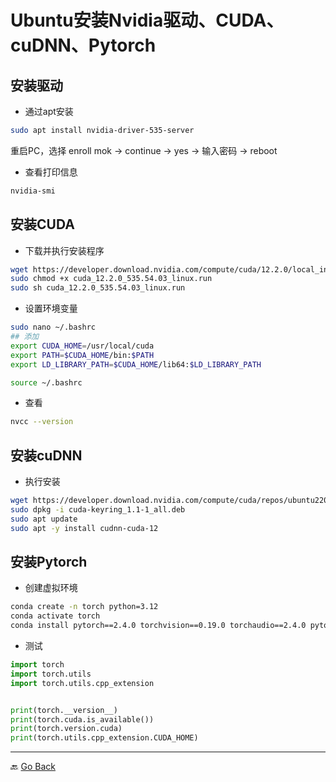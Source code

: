 # Ubuntu安装Nvidia驱动、CUDA、cuDNN、Pytorch

## 安装驱动

- 通过apt安装

```bash
sudo apt install nvidia-driver-535-server
```

重启PC，选择 enroll mok -> continue -> yes -> 输入密码 -> reboot

- 查看打印信息

```bash
nvidia-smi
```

## 安装CUDA

- 下载并执行安装程序

```bash
wget https://developer.download.nvidia.com/compute/cuda/12.2.0/local_installers/cuda_12.2.0_535.54.03_linux.run
sudo chmod +x cuda_12.2.0_535.54.03_linux.run
sudo sh cuda_12.2.0_535.54.03_linux.run
```

- 设置环境变量

```bash
sudo nano ~/.bashrc
## 添加
export CUDA_HOME=/usr/local/cuda
export PATH=$CUDA_HOME/bin:$PATH
export LD_LIBRARY_PATH=$CUDA_HOME/lib64:$LD_LIBRARY_PATH

source ~/.bashrc
```

- 查看

```bash
nvcc --version
```

## 安装cuDNN

- 执行安装

```bash
wget https://developer.download.nvidia.com/compute/cuda/repos/ubuntu2204/x86_64/cuda-keyring_1.1-1_all.deb
sudo dpkg -i cuda-keyring_1.1-1_all.deb
sudo apt update
sudo apt -y install cudnn-cuda-12
```

## 安装Pytorch

- 创建虚拟环境

```bash
conda create -n torch python=3.12
conda activate torch
conda install pytorch==2.4.0 torchvision==0.19.0 torchaudio==2.4.0 pytorch-cuda=12.4 -c pytorch -c nvidia
```

- 测试

```python
import torch
import torch.utils
import torch.utils.cpp_extension


print(torch.__version__)
print(torch.cuda.is_available())
print(torch.version.cuda)
print(torch.utils.cpp_extension.CUDA_HOME)
```

***
🔙 [Go Back](README.md)
